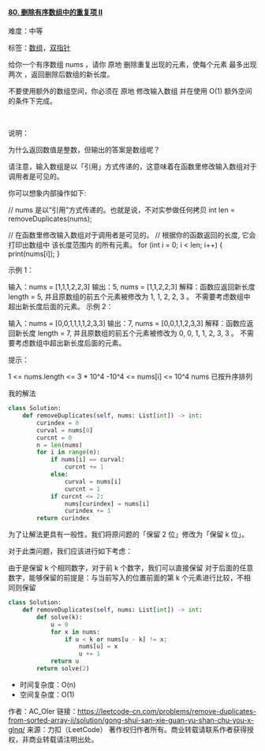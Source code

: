 #### [80. 删除有序数组中的重复项 II](https://leetcode-cn.com/problems/remove-duplicates-from-sorted-array-ii/)

难度：中等

标签：[数组](../Topic/数组.md)，[双指针](../Topic/双指针.md)

给你一个有序数组 nums ，请你 原地 删除重复出现的元素，使每个元素 最多出现两次 ，返回删除后数组的新长度。

不要使用额外的数组空间，你必须在 原地 修改输入数组 并在使用 O(1) 额外空间的条件下完成。

 

说明：

为什么返回数值是整数，但输出的答案是数组呢？

请注意，输入数组是以「引用」方式传递的，这意味着在函数里修改输入数组对于调用者是可见的。

你可以想象内部操作如下:

// nums 是以“引用”方式传递的。也就是说，不对实参做任何拷贝
int len = removeDuplicates(nums);

// 在函数里修改输入数组对于调用者是可见的。
// 根据你的函数返回的长度, 它会打印出数组中 该长度范围内 的所有元素。
for (int i = 0; i < len; i++) {
    print(nums[i]);
}


示例 1：

输入：nums = [1,1,1,2,2,3]
输出：5, nums = [1,1,2,2,3]
解释：函数应返回新长度 length = 5, 并且原数组的前五个元素被修改为 1, 1, 2, 2, 3 。 不需要考虑数组中超出新长度后面的元素。
示例 2：

输入：nums = [0,0,1,1,1,1,2,3,3]
输出：7, nums = [0,0,1,1,2,3,3]
解释：函数应返回新长度 length = 7, 并且原数组的前五个元素被修改为 0, 0, 1, 1, 2, 3, 3 。 不需要考虑数组中超出新长度后面的元素。


提示：

1 <= nums.length <= 3 * 10^4
-10^4 <= nums[i] <= 10^4
nums 已按升序排列



我的解法

```python
class Solution:
    def removeDuplicates(self, nums: List[int]) -> int:
        curindex = 0
        curval = nums[0]
        curcnt = 0
        n = len(nums)
        for i in range(n):
            if nums[i] == curval:
                curcnt += 1
            else:
                curval = nums[i]
                curcnt = 1
            if curcnt <= 2:
                nums[curindex] = nums[i]
                curindex += 1
        return curindex
```

为了让解法更具有一般性，我们将原问题的「保留 2 位」修改为「保留 k 位」。

对于此类问题，我们应该进行如下考虑：

由于是保留 k 个相同数字，对于前 k 个数字，我们可以直接保留
对于后面的任意数字，能够保留的前提是：与当前写入的位置前面的第 k 个元素进行比较，不相同则保留

```python
class Solution:
    def removeDuplicates(self, nums: List[int]) -> int:
        def solve(k):
            u = 0
            for x in nums:
                if u < k or nums[u - k] != x:
                    nums[u] = x
                    u += 1
            return u
        return solve(2)
```

- 时间复杂度：O(n)
- 空间复杂度：O(1)

作者：AC_OIer
链接：https://leetcode-cn.com/problems/remove-duplicates-from-sorted-array-ii/solution/gong-shui-san-xie-guan-yu-shan-chu-you-x-glnq/
来源：力扣（LeetCode）
著作权归作者所有。商业转载请联系作者获得授权，非商业转载请注明出处。

